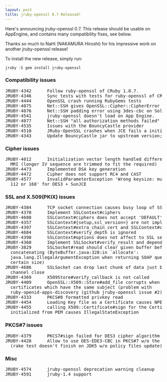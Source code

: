```yaml
---
layout: post
title: jruby-openssl 0.7 Released!
---
```

Here's announcing jruby-openssl 0.7. This release should be usable on
AppEngine, and contains many compatibility fixes, see below.

Thanks so much to NaHi (NAKAMURA Hiroshi) for his impressive work on
another jruby-openssl release!

To install the new release, simply run:

    jruby -S gem install jruby-openssl

### Compatibility issues

<pre>
JRUBY-4342      Follow ruby-openssl of CRuby 1.8.7.
JRUBY-4346      Sync tests with tests for ruby-openssl of CRuby 1.8.7.
JRUBY-4444      OpenSSL crash running RubyGems tests
JRUBY-4075      Net::SSH gives OpenSSL::Cipher::CipherError "No message available"
JRUBY-4076      Net::SSH padding error using 3des-cbc on Solaris
JRUBY-4541      jruby-openssl doesn't load on App Engine.
JRUBY-4077      Net::SSH "all authorization methods failed" Solaris -> Solaris
JRUBY-4535      Issues with the BouncyCastle provider
JRUBY-4510      JRuby-OpenSSL crashes when JCE fails a initialise bcprov
JRUBY-4343      Update BouncyCastle jar to upstream version; jdk14-139 -> jdk15-144
</pre>

### Cipher issues

<pre>
JRUBY-4012      Initialization vector length handled differently than in
  MRI (longer IV sequence are trimmed to fit the required)
JRUBY-4473      Implemented DSA key generation
JRUBY-4472      Cipher does not support RC4 and CAST
JRUBY-4577      InvalidParameterException 'Wrong keysize: must be equal to
  112 or 168' for DES3 + SunJCE
</pre>

### SSL and X.509(PKIX) issues

<pre>
JRUBY-4384      TCP socket connection causes busy loop of SSL server
JRUBY-4370      Implement SSLContext#ciphers
JRUBY-4688      SSLContext#ciphers does not accept 'DEFAULT'
JRUBY-4357      SSLContext#{setup,ssl_version=} are not implemented
JRUBY-4397      SSLContext#extra_chain_cert and SSLContext#client_ca
JRUBY-4684      SSLContext#verify_depth is ignored
JRUBY-4398      SSLContext#options does not affect to SSL sessions
JRUBY-4360      Implement SSLSocket#verify_result and dependents
JRUBY-3829      SSLSocket#read should clear given buffer before
  concatenating (ByteBuffer.java:328:in `allocate':
  java.lang.IllegalArgumentException when returning SOAP queries over a
  certain size)
JRUBY-4686      SSLSocket can drop last chunk of data just before inbound
  channel close
JRUBY-4369      X509Store#verify_callback is not called
JRUBY-4409      OpenSSL::X509::Store#add_file corrupts when it includes
  certificates which have the same subject (problem with
  ruby-openid-apps-discovery (github jruby-openssl issue #2))
JRUBY-4333      PKCS#8 formatted privkey read
JRUBY-4454      Loading Key file as a Certificate causes NPE
JRUBY-4455      calling X509::Certificate#sign for the Certificate
  initialized from PEM causes IllegalStateException
</pre>

### PKCS#7 issues

<pre>
JRUBY-4379      PKCS7#sign failed for DES3 cipher algorithm
JRUBY-4428      Allow to use DES-EDE3-CBC in PKCS#7 w/o the Policy Files
  (rake test doesn't finish on JDK5 w/o policy files update)
</pre>

### Misc

<pre>
JRUBY-4574      jruby-openssl deprecation warning cleanup
JRUBY-4591      jruby-1.4 support
</pre>
